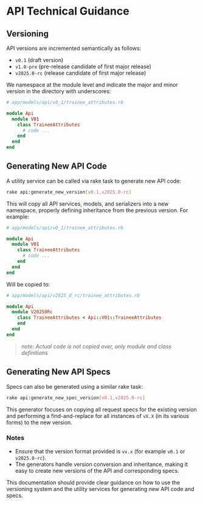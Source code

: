 
# API Technical Guidance

## Versioning

API versions are incremented semantically as follows:

- `v0.1` (draft version)
- `v1.0-pre` (pre-release candidate of first major release)
- `v2025.0-rc` (release candidate of first major release)

We namespace at the module level and indicate the major and minor version in the directory with underscores:

```ruby
# app/models/api/v0_1/trainee_attributes.rb

module Api
  module V01
    class TraineeAttributes
      # code ...
    end
  end
end
```

## Generating New API Code

A utility service can be called via rake task to generate new API code:

```sh
rake api:generate_new_version[v0.1,v2025.0-rc]
```

This will copy all API services, models, and serializers into a new namespace, properly defining inheritance from the previous version. For example:

```ruby
# app/models/api/v0_1/trainee_attributes.rb

module Api
  module V01
    class TraineeAttributes
      # code ...
    end
  end
end
```

Will be copied to:

```ruby
# app/models/api/v2025_0_rc/trainee_attributes.rb

module Api
  module V20250Rc
    class TraineeAttributes < Api::V01::TraineeAttributes
    end
  end
end
```

> _note: Actual code is not copied over, only module and class definitions_

## Generating New API Specs

Specs can also be generated using a similar rake task:

```sh
rake api:generate_new_spec_version[v0.1,v2025.0-rc]
```

This generator focuses on copying all request specs for the existing version and performing a find-and-replace for all instances of `vX.X` (in its various forms) to the new version.

### Notes

- Ensure that the version format provided is `vx.x` (for example `v0.1` or `v2025.0-rc`).
- The generators handle version conversion and inheritance, making it easy to create new versions of the API and corresponding specs.

This documentation should provide clear guidance on how to use the versioning system and the utility services for generating new API code and specs.
